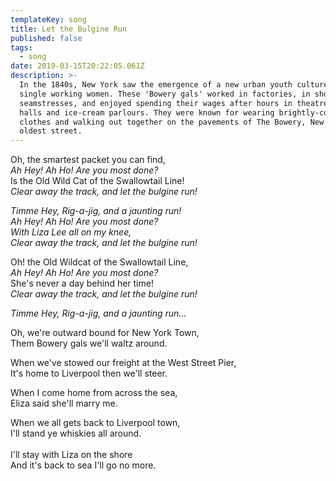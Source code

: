 ```yaml
---
templateKey: song
title: Let the Bulgine Run
published: false
tags:
  - song
date: 2019-03-15T20:22:05.061Z
description: >-
  In the 1840s, New York saw the emergence of a new urban youth culture among
  single working women. These 'Bowery gals' worked in factories, in shops, or as
  seamstresses, and enjoyed spending their wages after hours in theatres, dance
  halls and ice-cream parlours. They were known for wearing brightly-coloured
  clothes and walking out together on the pavements of The Bowery, New York's
  oldest street.
---
```

Oh, the smartest packet you can find,\
_Ah Hey! Ah Ho! Are you most done?_\
Is the Old Wild Cat of the Swallowtail Line!\
_Clear away the track, and let the bulgine run!_

_Timme Hey, Rig-a-jig, and a jaunting run!_\
_Ah Hey! Ah Ho! Are you most done?_\
_With Liza Lee all on my knee,_\
_Clear away the track, and let the bulgine run!_

Oh! the Old Wildcat of the Swallowtail Line,\
_Ah Hey! Ah Ho! Are you most done?_\
She's never a day behind her time!\
_Clear away the track, and let the bulgine run!_

_Timme Hey, Rig-a-jig, and a jaunting run..._

Oh, we're outward bound for New York Town,\
Them Bowery gals we'll waltz around.

When we've stowed our freight at the West Street Pier,\
It's home to Liverpool then we'll steer.

When I come home from across the sea,\
Eliza said she'll marry me.

When we all gets back to Liverpool town,\
I'll stand ye whiskies all around.\
\
I'll stay with Liza on the shore\
And it's back to sea I'll go no more.
